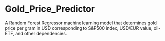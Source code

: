 # Gold_Price_Predictor
A Random Forest Regressor machine learning model that determines gold price per gram in USD corresponding to S&amp;P500 index, USD/EUR value, oil-ETF, and other dependencies.
